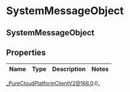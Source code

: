 # SystemMessageObject

## SystemMessageObject

## Properties

|Name | Type | Description | Notes|
|------------ | ------------- | ------------- | -------------|



_PureCloudPlatformClientV2@166.0.0_
